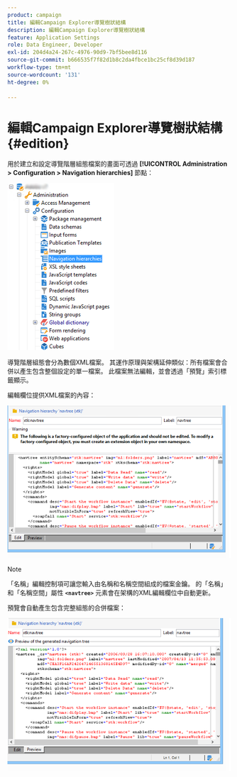 ```yaml
---
product: campaign
title: 編輯Campaign Explorer導覽樹狀結構
description: 編輯Campaign Explorer導覽樹狀結構
feature: Application Settings
role: Data Engineer, Developer
exl-id: 204d4a24-267c-4976-90d9-7bf5bee8d116
source-git-commit: b666535f7f82d1b8c2da4fbce1bc25cf8d39d187
workflow-type: tm+mt
source-wordcount: '131'
ht-degree: 0%

---
```



# 編輯Campaign Explorer導覽樹狀結構{#edition}

用於建立和設定導覽階層組態檔案的畫面可透過 **[!UICONTROL Administration > Configuration > Navigation hierarchies]** 節點：

![](assets/d_ncs_integration_navigation_arbo.png)

導覽階層組態會分為數個XML檔案。 其運作原理與架構延伸類似：所有檔案會合併以產生包含整個設定的單一檔案。 此檔案無法編輯，並會透過「預覽」索引標籤顯示。

編輯欄位提供XML檔案的內容：

![](assets/d_ncs_integration_navigation_edit.png)

>[!NOTE]
>
>「名稱」編輯控制項可讓您輸入由名稱和名稱空間組成的檔案金鑰。 的「名稱」和「名稱空間」屬性 **`<navtree>`** 元素會在架構的XML編輯欄位中自動更新。

預覽會自動產生包含完整組態的合併檔案：

![](assets/d_ncs_integration_navigation_preview.png)
